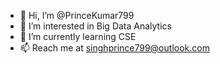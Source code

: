 - 👋 Hi, I’m @PrinceKumar799
- 👀 I’m interested in Big Data Analytics
- 🌱 I’m currently learning CSE
- 📫 Reach me at singhprince799@outlook.com

<!---
PrinceKumar799/PrinceKumar799 is a ✨ special ✨ repository because its `README.md` (this file) appears on your GitHub profile.
You can click the Preview link to take a look at your changes.
--->

